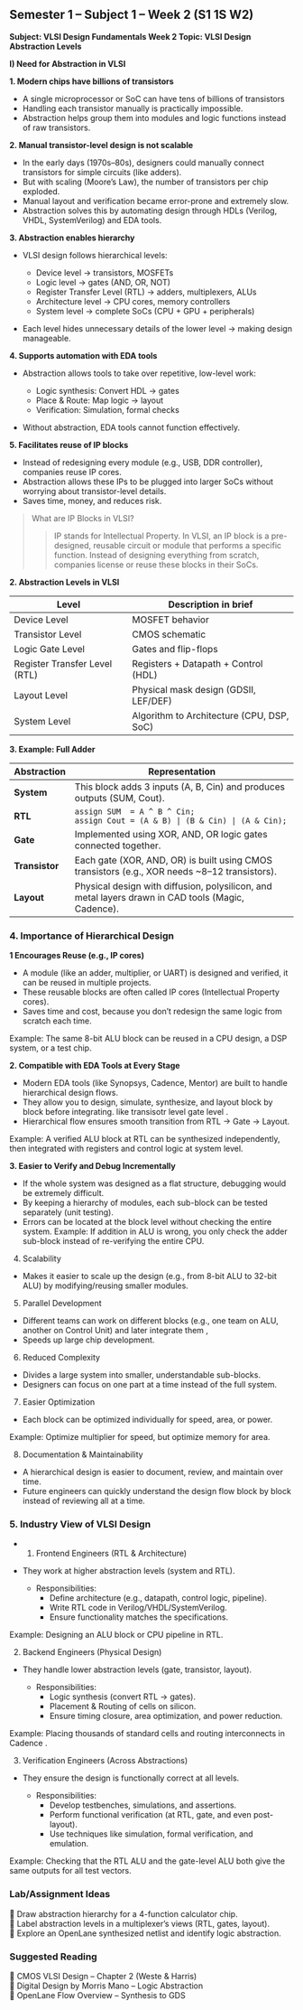## Semester 1 – Subject 1 – Week 2 (S1 1S W2)

**Subject: VLSI Design Fundamentals
Week 2 Topic: VLSI Design Abstraction Levels**

**I) Need for Abstraction in VLSI**

**1. Modern chips have billions of transistors**
- A single microprocessor or SoC can have tens of billions of transistors 
- Handling each transistor manually is practically impossible.
- Abstraction helps group them into modules and logic functions instead of raw transistors.

**2. Manual transistor-level design is not scalable**
- In the early days (1970s–80s), designers could manually connect transistors for simple circuits (like adders).  
- But with scaling (Moore’s Law), the number of transistors per chip exploded.
- Manual layout and verification became error-prone and extremely slow.  
- Abstraction solves this by automating design through HDLs (Verilog, VHDL, SystemVerilog) and EDA tools.

**3. Abstraction enables hierarchy**  
- VLSI design follows hierarchical levels:  
    - Device level → transistors, MOSFETs  
    - Logic level → gates (AND, OR, NOT)  
    - Register Transfer Level (RTL) → adders, multiplexers, ALUs  
    - Architecture level → CPU cores, memory controllers    
    - System level → complete SoCs (CPU + GPU + peripherals)

- Each level hides unnecessary details of the lower level → making design manageable.

**4. Supports automation with EDA tools**
- Abstraction allows tools to take over repetitive, low-level work:  
    - Logic synthesis: Convert HDL → gates
    - Place & Route: Map logic → layout
    - Verification: Simulation, formal checks

- Without abstraction, EDA tools cannot function effectively.

**5. Facilitates reuse of IP blocks**
- Instead of redesigning every module (e.g., USB, DDR controller), companies reuse IP cores.
- Abstraction allows these IPs to be plugged into larger SoCs without worrying about transistor-level details.
- Saves time, money, and reduces risk.

>What are IP Blocks in VLSI?
>>IP stands for Intellectual Property.
In VLSI, an IP block is a pre-designed, reusable circuit or module that performs a specific function.
Instead of designing everything from scratch, companies license or reuse these blocks in their SoCs.

**2. Abstraction Levels in VLSI**

| Level| Description in brief|
|---|---|
| Device Level| MOSFET behavior |
| Transistor Level| CMOS schematic |
| Logic Gate Level| Gates and flip-flops |
| Register Transfer Level (RTL)| Registers + Datapath + Control (HDL) |
| Layout Level| Physical mask design (GDSII, LEF/DEF) |
| System Level| Algorithm to Architecture (CPU, DSP, SoC) |


**3. Example: Full Adder**

| **Abstraction** |**Representation**                                                                                 |
| --------------- | -------------------------------------------------------------------------------------------------- |
| **System**      | This block adds 3 inputs (A, B, Cin) and produces outputs (SUM, Cout).                             |
| **RTL**         | `assign SUM  = A ^ B ^ Cin;` <br> `assign Cout = (A & B) \| (B & Cin) \| (A & Cin);`               |
| **Gate**        | Implemented using XOR, AND, OR logic gates connected together.                                     |
| **Transistor**  | Each gate (XOR, AND, OR) is built using CMOS transistors (e.g., XOR needs \~8–12 transistors).     |
| **Layout**      | Physical design with diffusion, polysilicon, and metal layers drawn in CAD tools (Magic, Cadence). |


### 4. Importance of Hierarchical Design


**1 Encourages Reuse (e.g., IP cores)**

- A module (like an adder, multiplier, or UART) is designed and verified, it can be reused in multiple projects.
- These reusable blocks are often called IP cores (Intellectual Property cores).
- Saves time and cost, because you don’t redesign the same logic from scratch each time.

Example: The same 8-bit ALU block can be reused in a CPU design, a DSP system, or a test chip.

**2. Compatible with EDA Tools at Every Stage**

- Modern EDA tools (like Synopsys, Cadence, Mentor) are built to handle hierarchical design flows.  
- They allow you to design, simulate, synthesize, and layout block by block before integrating. like transisotr level gate level .
- Hierarchical flow ensures smooth transition from RTL → Gate → Layout.

Example: A verified ALU block at RTL can be synthesized independently, then integrated with registers and control logic at system level.

**3. Easier to Verify and Debug Incrementally**

- If the whole system was designed as a flat structure, debugging would be extremely difficult.
- By keeping a hierarchy of modules, each sub-block can be tested separately (unit testing).
- Errors can be located at the block level without checking the entire system.
Example: If addition in ALU is wrong, you only check the adder sub-block instead of re-verifying the entire CPU.

4. Scalability

- Makes it easier to scale up the design (e.g., from 8-bit ALU to 32-bit ALU) by modifying/reusing smaller modules.

5. Parallel Development

- Different teams can work on different blocks (e.g., one team on ALU, another on Control Unit) and later integrate them ,
- Speeds up large chip development.

6. Reduced Complexity

 - Divides a large system into smaller, understandable sub-blocks.
- Designers can focus on one part at a time instead of the full system.

7. Easier Optimization

- Each block can be optimized individually for speed, area, or power.

Example: Optimize multiplier for speed, but optimize memory for area.

8. Documentation & Maintainability

- A hierarchical design is easier to document, review, and maintain over time.
- Future engineers can quickly understand the design flow block by block instead of reviewing all at a time.

### 5. Industry View of VLSI Design

- 1. Frontend Engineers (RTL & Architecture)

- They work at higher abstraction levels (system and RTL).

    - Responsibilities:
         - Define architecture (e.g., datapath, control logic, pipeline).
        - Write RTL code in Verilog/VHDL/SystemVerilog.
        - Ensure functionality matches the specifications.

Example: Designing an ALU block or CPU pipeline in RTL.

2. Backend Engineers (Physical Design)

- They handle lower abstraction levels (gate, transistor, layout).

    - Responsibilities:
        - Logic synthesis (convert RTL → gates).
        - Placement & Routing of cells on silicon.
        - Ensure timing closure, area optimization, and  power reduction.

Example: Placing thousands of standard cells and routing interconnects in Cadence .

3. Verification Engineers (Across Abstractions)

- They ensure the design is functionally correct at all levels.

    - Responsibilities:
        - Develop testbenches, simulations, and assertions.
        - Perform functional verification (at RTL, gate, and even post-layout).
        - Use techniques like simulation, formal verification, and emulation.

Example: Checking that the RTL ALU and the gate-level ALU both give the same outputs for all test vectors.


### Lab/Assignment Ideas

🔹 Draw abstraction hierarchy for a 4-function calculator chip.  
🔹 Label abstraction levels in a multiplexer’s views (RTL, gates, layout).  
🔹 Explore an OpenLane synthesized netlist and identify logic abstraction.

### Suggested Reading

🔹 CMOS VLSI Design – Chapter 2 (Weste & Harris)  
🔹 Digital Design by Morris Mano – Logic Abstraction  
🔹 OpenLane Flow Overview – Synthesis to GDS